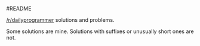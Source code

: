 #README

[/r/dailyprogrammer](https://www.reddit.com/r/dailyprogrammer) solutions and problems.

Some solutions are mine. Solutions with suffixes or unusually short ones are not.